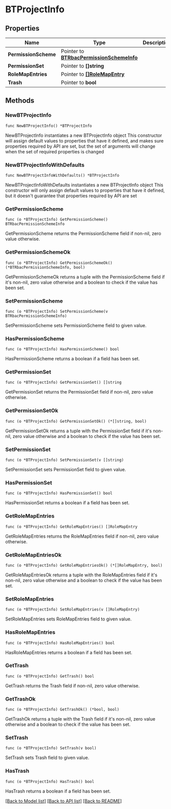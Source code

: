 # BTProjectInfo

## Properties

Name | Type | Description | Notes
------------ | ------------- | ------------- | -------------
**PermissionScheme** | Pointer to [**BTRbacPermissionSchemeInfo**](BTRbacPermissionSchemeInfo.md) |  | [optional] 
**PermissionSet** | Pointer to **[]string** |  | [optional] 
**RoleMapEntries** | Pointer to [**[]RoleMapEntry**](RoleMapEntry.md) |  | [optional] 
**Trash** | Pointer to **bool** |  | [optional] 

## Methods

### NewBTProjectInfo

`func NewBTProjectInfo() *BTProjectInfo`

NewBTProjectInfo instantiates a new BTProjectInfo object
This constructor will assign default values to properties that have it defined,
and makes sure properties required by API are set, but the set of arguments
will change when the set of required properties is changed

### NewBTProjectInfoWithDefaults

`func NewBTProjectInfoWithDefaults() *BTProjectInfo`

NewBTProjectInfoWithDefaults instantiates a new BTProjectInfo object
This constructor will only assign default values to properties that have it defined,
but it doesn't guarantee that properties required by API are set

### GetPermissionScheme

`func (o *BTProjectInfo) GetPermissionScheme() BTRbacPermissionSchemeInfo`

GetPermissionScheme returns the PermissionScheme field if non-nil, zero value otherwise.

### GetPermissionSchemeOk

`func (o *BTProjectInfo) GetPermissionSchemeOk() (*BTRbacPermissionSchemeInfo, bool)`

GetPermissionSchemeOk returns a tuple with the PermissionScheme field if it's non-nil, zero value otherwise
and a boolean to check if the value has been set.

### SetPermissionScheme

`func (o *BTProjectInfo) SetPermissionScheme(v BTRbacPermissionSchemeInfo)`

SetPermissionScheme sets PermissionScheme field to given value.

### HasPermissionScheme

`func (o *BTProjectInfo) HasPermissionScheme() bool`

HasPermissionScheme returns a boolean if a field has been set.

### GetPermissionSet

`func (o *BTProjectInfo) GetPermissionSet() []string`

GetPermissionSet returns the PermissionSet field if non-nil, zero value otherwise.

### GetPermissionSetOk

`func (o *BTProjectInfo) GetPermissionSetOk() (*[]string, bool)`

GetPermissionSetOk returns a tuple with the PermissionSet field if it's non-nil, zero value otherwise
and a boolean to check if the value has been set.

### SetPermissionSet

`func (o *BTProjectInfo) SetPermissionSet(v []string)`

SetPermissionSet sets PermissionSet field to given value.

### HasPermissionSet

`func (o *BTProjectInfo) HasPermissionSet() bool`

HasPermissionSet returns a boolean if a field has been set.

### GetRoleMapEntries

`func (o *BTProjectInfo) GetRoleMapEntries() []RoleMapEntry`

GetRoleMapEntries returns the RoleMapEntries field if non-nil, zero value otherwise.

### GetRoleMapEntriesOk

`func (o *BTProjectInfo) GetRoleMapEntriesOk() (*[]RoleMapEntry, bool)`

GetRoleMapEntriesOk returns a tuple with the RoleMapEntries field if it's non-nil, zero value otherwise
and a boolean to check if the value has been set.

### SetRoleMapEntries

`func (o *BTProjectInfo) SetRoleMapEntries(v []RoleMapEntry)`

SetRoleMapEntries sets RoleMapEntries field to given value.

### HasRoleMapEntries

`func (o *BTProjectInfo) HasRoleMapEntries() bool`

HasRoleMapEntries returns a boolean if a field has been set.

### GetTrash

`func (o *BTProjectInfo) GetTrash() bool`

GetTrash returns the Trash field if non-nil, zero value otherwise.

### GetTrashOk

`func (o *BTProjectInfo) GetTrashOk() (*bool, bool)`

GetTrashOk returns a tuple with the Trash field if it's non-nil, zero value otherwise
and a boolean to check if the value has been set.

### SetTrash

`func (o *BTProjectInfo) SetTrash(v bool)`

SetTrash sets Trash field to given value.

### HasTrash

`func (o *BTProjectInfo) HasTrash() bool`

HasTrash returns a boolean if a field has been set.


[[Back to Model list]](../README.md#documentation-for-models) [[Back to API list]](../README.md#documentation-for-api-endpoints) [[Back to README]](../README.md)


